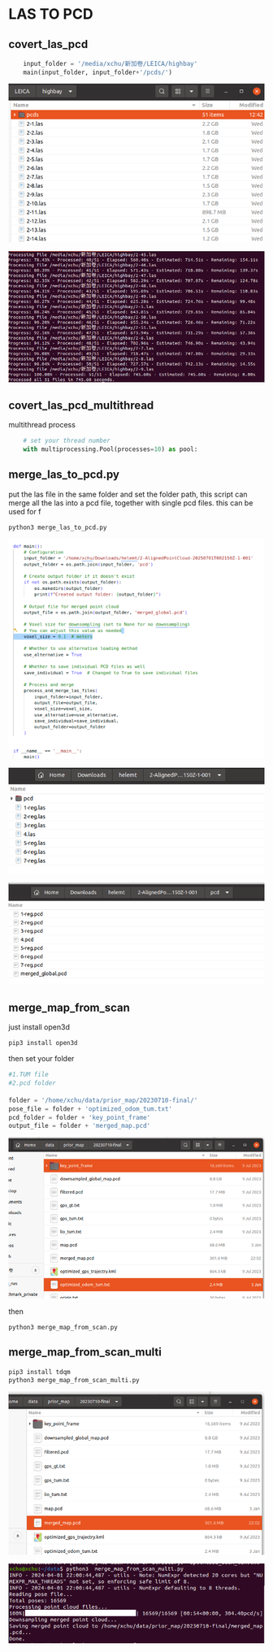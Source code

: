# LAS TO PCD

## covert_las_pcd

```python
    input_folder = '/media/xchu/新加卷/LEICA/highbay'
    main(input_folder, input_folder+'/pcds/')
```

![image-20231031124426738](./readme/image-20231031124426738.png)

![image-20231031124842423](./readme/image-20231031124842423.png)

## covert_las_pcd_multithread

multithread process

```python
    # set your thread number
    with multiprocessing.Pool(processes=10) as pool:
```

## merge_las_to_pcd.py

put the las file in the same folder and set the folder path, this script can merge all the las into a pcd file, together with single pcd files. this can be used for f

```python
python3 merge_las_to_pcd.py
```

![image-20250701181419521](./readme/image-20250701181419521.png)

![image-20250701181505922](./readme/image-20250701181505922.png)

![image-20250701181519207](./readme/image-20250701181519207.png)

## merge_map_from_scan

just install open3d

```python
pip3 install open3d
```

then set your folder

```python
#1.TUM file
#2.pcd folder

folder = '/home/xchu/data/prior_map/20230710-final/'
pose_file = folder + 'optimized_odom_tum.txt'
pcd_folder = folder + 'key_point_frame'
output_file = folder + 'merged_map.pcd'
```

![image-20240401220655121](./readme/image-20240401220655121.png)

then 

```
python3 merge_map_from_scan.py 
```

## merge_map_from_scan_multi

```python
pip3 install tdqm
python3 merge_map_from_scan_multi.py 
```

![image-20240401220841628](./readme/image-20240401220841628.png)

![image-20240401220913051](./readme/image-20240401220913051.png)
